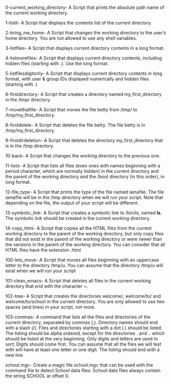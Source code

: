0-current_working_directory- A Script that prints the absolute path name of the current working directory.

1-listit- A Script that displays the contents list of the current directory.

2-bring_me_home- A Script that changes the working directory to the user’s home directory. You are not allowed to use any shell variables.

3-listfiles- A Script that displays current directory contents in a long format.

4-listmorefiles- A Script that displays current directory contents, including hidden files (starting with .). Use the long format.

5-listfilesdigitonly- A Script that displays current directory contents in long format, with user & group IDs displayed numerically and hidden files (starting with .)

6-firstdirectory- A Script that creates a directory named my_first_directory in the /tmp/ directory.

7-movethatfile- A Script that moves the file betty from /tmp/ to /tmp/my_first_directory.

8-firstdelete- A Script that deletes the file betty. The file betty is in /tmp/my_first_directory.

9-firstdirdeletion- A Script that deletes the directory my_first_directory that is in the /tmp directory.

10-back- A Script that changes the working directory to the previous one.

11-lists- A Script that lists all files (even ones with names beginning with a period character, which are normally hidden) in the current directory and the parent of the working directory and the /boot directory (in this order), in long format.

12-file_type- A Script  that prints the type of the file named iamafile. The file iamafile will be in the /tmp directory when we will run your script. Note that depending on the file, the output of your script will be different.

13-symbolic_link- A Script that creates a symbolic link to /bin/ls, named __ls__. The symbolic link should be created in the current working directory.

14-copy_html- A Script that copies all the HTML files from the current working directory to the parent of the working directory, but only copy files that did not exist in the parent of the working directory or were newer than the versions in the parent of the working directory. You can consider that all HTML files have the extension .html

100-lets_move- A Script that moves all files beginning with an uppercase letter to the directory /tmp/u. You can assume that the directory /tmp/u will exist when we will run your script

101-clean_emacs- A Script that deletes all files in the current working directory that end with the character ~.

102-tree- A Script that creates the directories welcome/, welcome/to/ and welcome/to/school in the current directory. You are only allowed to use two spaces (and lines) in your script, not more.


103-commas- A command that lists all the files and directories of the current directory, separated by commas (,). Directory names should end with a slash (/). Files and directories starting with a dot (.) should be listed. The listing should be alpha ordered, except for the directories . and .. which should be listed at the very beginning. Only digits and letters are used to sort; Digits should come first. You can assume that all the files we will test with will have at least one letter or one digit. The listing should end with a new line

school.mgc- Create a magic file school.mgc that can be used with the command file to detect School data files. School data files always contain the string SCHOOL at offset 0.
